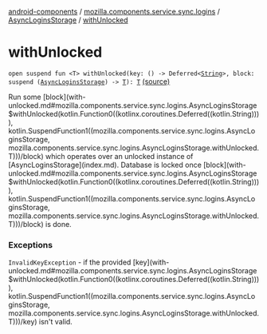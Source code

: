 [android-components](../../index.md) / [mozilla.components.service.sync.logins](../index.md) / [AsyncLoginsStorage](index.md) / [withUnlocked](./with-unlocked.md)

# withUnlocked

`open suspend fun <T> withUnlocked(key: () -> Deferred<`[`String`](https://kotlinlang.org/api/latest/jvm/stdlib/kotlin/-string/index.html)`>, block: suspend (`[`AsyncLoginsStorage`](index.md)`) -> `[`T`](with-unlocked.md#T)`): `[`T`](with-unlocked.md#T) [(source)](https://github.com/mozilla-mobile/android-components/blob/master/components/service/sync-logins/src/main/java/mozilla/components/service/sync/logins/AsyncLoginsStorage.kt#L314)

Run some [block](with-unlocked.md#mozilla.components.service.sync.logins.AsyncLoginsStorage$withUnlocked(kotlin.Function0((kotlinx.coroutines.Deferred((kotlin.String)))), kotlin.SuspendFunction1((mozilla.components.service.sync.logins.AsyncLoginsStorage, mozilla.components.service.sync.logins.AsyncLoginsStorage.withUnlocked.T)))/block) which operates over an unlocked instance of [AsyncLoginsStorage](index.md).
Database is locked once [block](with-unlocked.md#mozilla.components.service.sync.logins.AsyncLoginsStorage$withUnlocked(kotlin.Function0((kotlinx.coroutines.Deferred((kotlin.String)))), kotlin.SuspendFunction1((mozilla.components.service.sync.logins.AsyncLoginsStorage, mozilla.components.service.sync.logins.AsyncLoginsStorage.withUnlocked.T)))/block) is done.

### Exceptions

`InvalidKeyException` - if the provided [key](with-unlocked.md#mozilla.components.service.sync.logins.AsyncLoginsStorage$withUnlocked(kotlin.Function0((kotlinx.coroutines.Deferred((kotlin.String)))), kotlin.SuspendFunction1((mozilla.components.service.sync.logins.AsyncLoginsStorage, mozilla.components.service.sync.logins.AsyncLoginsStorage.withUnlocked.T)))/key) isn't valid.